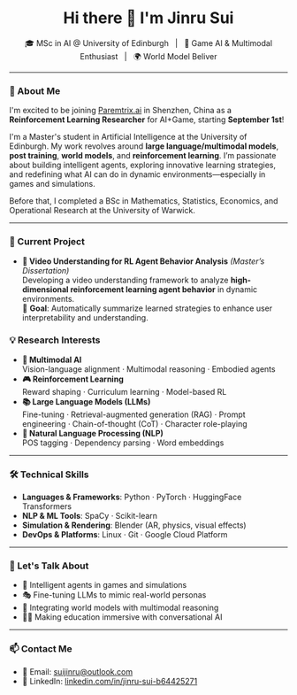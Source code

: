 <h1 align="center">Hi there 👋 I'm Jinru Sui</h1>

<p align="center">
  🎓 MSc in AI @ University of Edinburgh &nbsp; | &nbsp; 🤖 Game AI & Multimodal Enthusiast &nbsp; | &nbsp; 🌍 World Model Beliver
</p>

---

### 🚀 About Me
I'm excited to be joining [Paremtrix.ai](https://www.chaocanshu.cn/) in Shenzhen, China as a **Reinforcement Learning Researcher** for AI+Game, starting **September 1st**!

I'm a Master's student in Artificial Intelligence at the University of Edinburgh. My work revolves around **large language/multimodal models**, **post training**, **world models**, and **reinforcement learning**. I’m passionate about building intelligent agents, exploring innovative learning strategies, and redefining what AI can do in dynamic environments—especially in games and simulations.

Before that, I completed a BSc in Mathematics, Statistics, Economics, and Operational Research at the University of Warwick.

---

### 🔭 Current Project

- **🎥 Video Understanding for RL Agent Behavior Analysis** *(Master’s Dissertation)*  
  Developing a video understanding framework to analyze **high-dimensional reinforcement learning agent behavior** in dynamic environments.  
  🎯 **Goal**: Automatically summarize learned strategies to enhance user interpretability and understanding.

### 💡 Research Interests

- **🧠 Multimodal AI**  
  Vision-language alignment · Multimodal reasoning · Embodied agents  
- **🎮 Reinforcement Learning**  
  Reward shaping · Curriculum learning · Model-based RL  
- **📚 Large Language Models (LLMs)**  
  Fine-tuning · Retrieval-augmented generation (RAG) · Prompt engineering · Chain-of-thought (CoT) · Character role-playing  
- **💬 Natural Language Processing (NLP)**  
  POS tagging · Dependency parsing · Word embeddings  

---

### 🛠️ Technical Skills

- **Languages & Frameworks**: Python · PyTorch · HuggingFace Transformers  
- **NLP & ML Tools**: SpaCy · Scikit-learn  
- **Simulation & Rendering**: Blender (AR, physics, visual effects)  
- **DevOps & Platforms**: Linux · Git · Google Cloud Platform  

---

### 💬 Let's Talk About

- 🎯 Intelligent agents in games and simulations  
- 🎭 Fine-tuning LLMs to mimic real-world personas  
- 🔁 Integrating world models with multimodal reasoning  
- 🧑‍🏫 Making education immersive with conversational AI  

---

### 📫 Contact Me

- 📧 Email: [suijinru@outlook.com](mailto:suijinru@outlook.com)  
- 🔗 LinkedIn: [linkedin.com/in/jinru-sui-b64425271](https://www.linkedin.com/in/jinru-sui-b64425271)  


 

